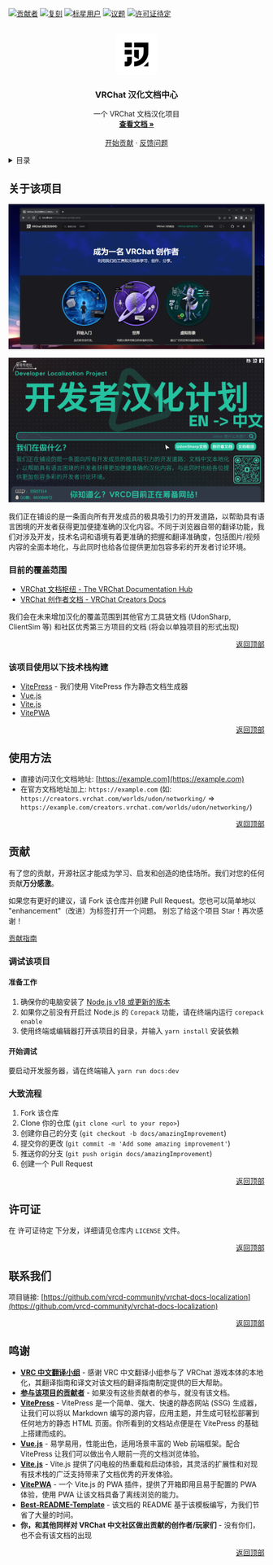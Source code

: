 <a name="readme-top"></a>


[![贡献者][contributors-shield]][contributors-url]
[![复刻][forks-shield]][forks-url]
[![标星用户][stars-shield]][stars-url]
[![议题][issues-shield]][issues-url]
[![许可证待定][license-shield]][license-url]

<!-- PROJECT LOGO -->
<br />
<div align="center">
  <a href="https://github.com/vrcd-community/vrchat-docs-localization">
    <img src="docs/public/site-icons/icons/android-chrome-192x192.png" alt="Logo" width="80" height="80">
  </a>

<h3 align="center">VRChat 汉化文档中心</h3>

  <p align="center">
    一个 VRChat 文档汉化项目
    <br />
    <a href="#"><strong>查看文档 »</strong></a>
    <br />
    <br />
    <a href="https://github.com/vrcd-community/vrchat-docs-localization">开始贡献</a>
    ·
    <a href="https://github.com/vrcd-community/vrchat-docs-localization/issues">反馈问题</a>
  </p>
</div>



<!-- TABLE OF CONTENTS -->
<details>
  <summary>目录</summary>
  <ol>
    <li>
      <a href="#关于该项目">关于该项目</a>
    </li>
    <li><a href="#使用方法">使用方法</a></li>
    <li><a href="#贡献">贡献</a></li>
    <li><a href="#许可证">许可证</a></li>
    <li><a href="#联系我们">联系我们</a></li>
    <li><a href="#鸣谢">鸣谢</a></li>
  </ol>
</details>

<!-- ABOUT THE PROJECT -->
## 关于该项目

[![文档首页截图][product-screenshot]](https://example.com)

![海报][Poster]

我们正在铺设的是一条面向所有开发成员的极具吸引力的开发道路，以帮助具有语言困境的开发者获得更加便捷准确的汉化内容。不同于浏览器自带的翻译功能，我们对涉及开发，技术名词和语境有着更准确的把握和翻译准确度，包括图片/视频内容的全面本地化，与此同时也给各位提供更加包容多彩的开发者讨论环境。

### 目前的覆盖范围

- [VRChat 文档枢纽 - The VRChat Documentation Hub](https://docs.vrchat.com/)
- [VRChat 创作者文档 - VRChat Creators Docs](https://creator.vrchat.com/)

我们会在未来增加汉化的覆盖范围到其他官方工具链文档 (UdonSharp, ClientSim 等) 和社区优秀第三方项目的文档 (将会以单独项目的形式出现)

<p align="right"><a href="#readme-top">返回顶部</a></p>

### 该项目使用以下技术栈构建

* [VitePress](https://vitepress.dev/) - 我们使用 VitePress 作为静态文档生成器
* [Vue.js](https://cn.vuejs.org/)
* [Vite.js](https://cn.vitejs.dev/)
* [VitePWA](https://vite-pwa-org.netlify.app/)

<p align="right"><a href="#readme-top">返回顶部</a></p>

<!-- USAGE EXAMPLES -->
## 使用方法

- 直接访问汉化文档地址: [https://example.com](https://example.com)
- 在官方文档地址加上: `https://example.com` (如: `https://creators.vrchat.com/worlds/udon/networking/` => `https://example.com/creators.vrchat.com/worlds/udon/networking/`)

<p align="right"><a href="#readme-top">返回顶部</a></p>

<!-- CONTRIBUTING -->
## 贡献

有了您的贡献，开源社区才能成为学习、启发和创造的绝佳场所。我们对您的任何贡献**万分感激**。

如果您有更好的建议，请 Fork 该仓库并创建 Pull Request。您也可以简单地以 "enhancement"（改进）为标签打开一个问题。
别忘了给这个项目 Star！再次感谢！

[贡献指南](contribution.md)

### 调试该项目

#### 准备工作

1. 确保你的电脑安装了 [Node.js v18 或更新的版本](https://nodejs.org/)
2. 如果你之前没有开启过 Node.js 的 `Corepack` 功能，请在终端内运行 `corepack enable`
3. 使用终端或编辑器打开该项目的目录，并输入 `yarn install` 安装依赖

#### 开始调试

要启动开发服务器，请在终端输入 `yarn run docs:dev`

### 大致流程

1. Fork 该仓库
2. Clone 你的仓库 (`git clone <url to your repo>`)
3. 创建你自己的分支 (`git checkout -b docs/amazingImprovement`)
4. 提交你的更改 (`git commit -m 'Add some amazing improvement'`)
5. 推送你的分支 (`git push origin docs/amazingImprovement`)
6. 创建一个 Pull Request

<p align="right"><a href="#readme-top">返回顶部</a></p>

<!-- LICENSE -->
## 许可证

在 许可证待定 下分发，详细请见仓库内 `LICENSE` 文件。

<p align="right"><a href="#readme-top">返回顶部</a></p>

<!-- CONTACT -->
## 联系我们

项目链接: [https://github.com/vrcd-community/vrchat-docs-localization](https://github.com/vrcd-community/vrchat-docs-localization)

<p align="right"><a href="#readme-top">返回顶部</a></p>

<!-- ACKNOWLEDGMENTS -->
## 鸣谢

* **[VRC 中文翻译小组](https://vrc.group/VRCZH.0723)** - 感谢 VRC 中文翻译小组参与了 VRChat 游戏本体的本地化，其翻译指南和译文对该文档的翻译指南制定提供的巨大帮助。
* **[参与该项目的贡献者][contributors-url]** - 如果没有这些贡献者的参与，就没有该文档。
* **[VitePress](https://vitepress.dev)** - VitePress 是一个简单、强大、快速的静态网站 (SSG) 生成器，让我们可以将以 Markdown 编写的源内容，应用主题，并生成可轻松部署到任何地方的静态 HTML 页面。你所看到的文档站点便是在 VitePress 的基础上搭建而成的。
* **[Vue.js](https://cn.vuejs.org)** - 易学易用，性能出色，适用场景丰富的 Web 前端框架。配合 VitePress 让我们可以做出令人眼前一亮的文档浏览体验。
* **[Vite.js](https://cn.vitejs.dev)** - Vite.js 提供了闪电般的热重载和启动体验，其灵活的扩展性和对现有技术栈的广泛支持带来了文档优秀的开发体验。
* **[VitePWA](https://vite-pwa-org.netlify.app/)** - 一个 Vite.js 的 PWA 插件，提供了开箱即用且易于配置的 PWA 体验，使用 PWA 让该文档具备了离线浏览的能力。
* **[Best-README-Template](https://github.com/othneildrew/Best-README-Template)** - 该文档的 README 基于该模板编写，为我们节省了大量的时间。
* **你，和其他同样对 VRChat 中文社区做出贡献的创作者/玩家们** - 没有你们，也不会有该文档的出现

<p align="right"><a href="#readme-top">返回顶部</a></p>

<!-- MARKDOWN LINKS & IMAGES -->
<!-- https://www.markdownguide.org/basic-syntax/#reference-style-links -->
[contributors-shield]: https://img.shields.io/github/contributors/vrcd-community/vrchat-docs-localization.svg?style=for-the-badge
[contributors-url]: https://github.com/vrcd-community/vrchat-docs-localization/graphs/contributors
[forks-shield]: https://img.shields.io/github/forks/vrcd-community/vrchat-docs-localization.svg?style=for-the-badge
[forks-url]: https://github.com/vrcd-community/vrchat-docs-localization/network/members
[stars-shield]: https://img.shields.io/github/stars/vrcd-community/vrchat-docs-localization.svg?style=for-the-badge
[stars-url]: https://github.com/vrcd-community/vrchat-docs-localization/stargazers
[issues-shield]: https://img.shields.io/github/issues/vrcd-community/vrchat-docs-localization.svg?style=for-the-badge
[issues-url]: https://github.com/vrcd-community/vrchat-docs-localization/issues
[license-shield]: https://img.shields.io/github/license/vrcd-community/vrchat-docs-localization.svg?style=for-the-badge
[license-url]: https://github.com/vrcd-community/vrchat-docs-localization/blob/master/LICENSE.txt
[product-screenshot]: screenshot.png
[Poster]: poster.png
